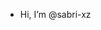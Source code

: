 - Hi, I’m @sabri-xz

<!---
sasana-uwu/sasana-uwu is a ✨ special ✨ repository because its `README.md` (this file) appears on your GitHub profile.
You can click the Preview link to take a look at your changes.
--->

